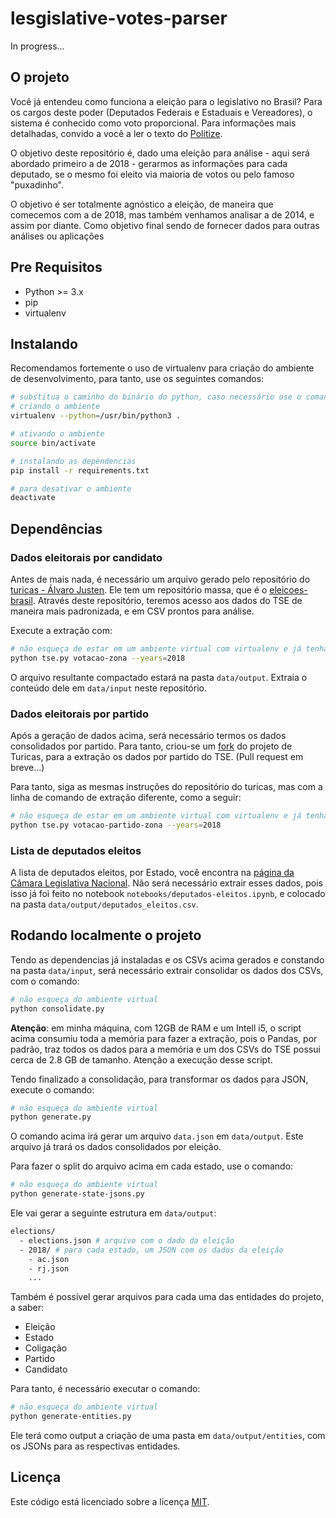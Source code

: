 # lesgislative-votes-parser

In progress...

## O projeto

Você já entendeu como funciona a eleição para o legislativo no Brasil? Para os cargos deste poder (Deputados Federais e Estaduais e Vereadores), o sistema é conhecido como voto proporcional. Para informações mais detalhadas, convido a você a ler o texto do [Politize](https://www.politize.com.br/deputados-como-sao-eleitos/).

O objetivo deste repositório é, dado uma eleição para análise - aqui será abordado primeiro a de 2018 - gerarmos as informações para cada deputado, se o mesmo foi eleito via maioria de votos ou pelo famoso "puxadinho".

O objetivo é ser totalmente agnóstico a eleição, de maneira que comecemos com a de 2018, mas também venhamos analisar a de 2014, e assim por diante. Como objetivo final sendo de fornecer dados para outras análises ou aplicações

## Pre Requisitos

* Python >= 3.x
* pip
* virtualenv

## Instalando

Recomendamos fortemente o uso de virtualenv para criação do ambiente de desenvolvimento, para tanto, use os seguintes comandos:

```sh
# substitua o caminho do binário do python, caso necessário use o comando which python
# criando o ambiente
virtualenv --python=/usr/bin/python3 .

# ativando o ambiente
source bin/activate

# instalando as dependencias
pip install -r requirements.txt

# para desativar o ambiente
deactivate
```

## Dependências

### Dados eleitorais por candidato

Antes de mais nada, é necessário um arquivo gerado pelo repositório do [turicas - Álvaro Justen](https://github.com/turicas). Ele tem um repositório massa, que é o [eleicoes-brasil](https://github.com/turicas/eleicoes-brasil). Através deste repositório, teremos acesso aos dados do TSE de maneira mais padronizada, e em CSV prontos para análise.

Execute a extração com:

```sh
# não esqueça de estar em um ambiente virtual com virtualenv e já tenha instalado as dependências
python tse.py votacao-zona --years=2018
```

O arquivo resultante compactado estará na pasta `data/output`. Extraia o conteúdo dele em `data/input` neste repositório.

### Dados eleitorais por partido

Após a geração de dados acima, será necessário termos os dados consolidados por partido. Para tanto, criou-se um [fork](https://github.com/emanuelgsouza/eleicoes-brasil) do projeto de Turicas, para a extração os dados por partido do TSE. (Pull request em breve...)

Para tanto, siga as mesmas instruções do repositório do turicas, mas com a linha de comando de extração diferente, como a seguir:

```sh
# não esqueça de estar em um ambiente virtual com virtualenv e já tenha instalado as dependências
python tse.py votacao-partido-zona --years=2018
```

### Lista de deputados eleitos

A lista de deputados eleitos, por Estado, você encontra na [página da Câmara Legislativa Nacional](https://www.camara.leg.br/internet/agencia/infograficos-html5/DeputadosEleitos/index.html). Não será necessário extrair esses dados, pois isso já foi feito no notebook `notebooks/deputados-eleitos.ipynb`, e colocado na pasta `data/output/deputados_eleitos.csv`.

## Rodando localmente o projeto

Tendo as dependencias já instaladas e os CSVs acima gerados e constando na pasta `data/input`, será necessário extrair consolidar os dados dos CSVs, com o comando:

```sh
# não esqueça do ambiente virtual
python consolidate.py
```

**Atenção**: em minha máquina, com 12GB de RAM e um Intell i5, o script acima consumiu toda a memória para fazer a extração, pois o Pandas, por padrão, traz todos os dados para a memória e um dos CSVs do TSE possui cerca de 2.8 GB de tamanho. Atenção a execução desse script.

Tendo finalizado a consolidação, para transformar os dados para JSON, execute o comando:

```sh
# não esqueça do ambiente virtual
python generate.py
```

O comando acima irá gerar um arquivo `data.json` em `data/output`. Este arquivo já trará os dados consolidados por eleição.

Para fazer o split do arquivo acima em cada estado, use o comando:

```sh
# não esqueça do ambiente virtual
python generate-state-jsons.py
```

Ele vai gerar a seguinte estrutura em `data/output`:

```sh
elections/
  - elections.json # arquivo com o dado da eleição
  - 2018/ # para cada estado, um JSON com os dados da eleição
    - ac.json
    - rj.json
    ...
```

Também é possível gerar arquivos para cada uma das entidades do projeto, a saber:

* Eleição
* Estado
* Coligação
* Partido
* Candidato

Para tanto, é necessário executar o comando:

```sh
# não esqueça do ambiente virtual
python generate-entities.py
```

Ele terá como output a criação de uma pasta em `data/output/entities`, com os JSONs para as respectivas entidades.

## Licença

Este código está licenciado sobre a licença [MIT](./LICENSE).
